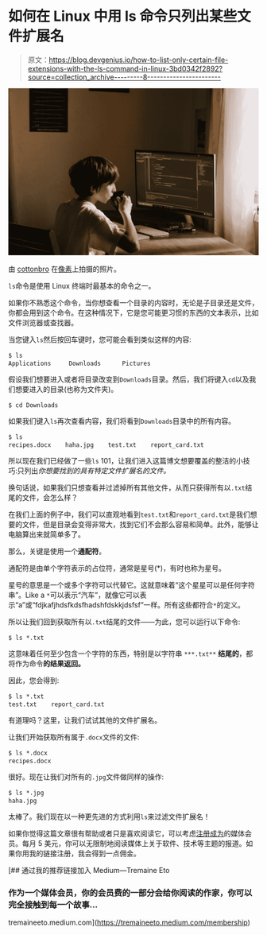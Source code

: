 # 如何在 Linux 中用 ls 命令只列出某些文件扩展名

> 原文：<https://blog.devgenius.io/how-to-list-only-certain-file-extensions-with-the-ls-command-in-linux-3bd0342f2892?source=collection_archive---------8----------------------->

![](img/df65b2208559a45aa521b639ab1fc658.png)

由 [cottonbro](https://www.pexels.com/@cottonbro/) 在[像素](https://www.pexels.com/photo/boy-in-white-t-shirt-sitting-on-chair-in-front-of-computer-4709285/)上拍摄的照片。

`ls`命令是使用 Linux 终端时最基本的命令之一。

如果你不熟悉这个命令，当你想查看一个目录的内容时，无论是子目录还是文件，你都会用到这个命令。在这种情况下，它是您可能更习惯的东西的文本表示，比如文件浏览器或查找器。

当您键入`ls`然后按回车键时，您可能会看到类似这样的内容:

```
$ ls
Applications     Downloads      Pictures
```

假设我们想要进入或者将目录改变到`Downloads`目录。然后，我们将键入`cd`以及我们想要进入的目录(也称为文件夹)。

```
$ cd Downloads
```

如果我们键入`ls`再次查看内容，我们将看到`Downloads`目录中的所有内容。

```
$ ls
recipes.docx    haha.jpg    test.txt    report_card.txt
```

所以现在我们已经做了一些`ls` 101，让我们进入这篇博文想要覆盖的整洁的小技巧:只列出*你想要找到的具有特定文件扩展名的文件。*

换句话说，如果我们只想查看并过滤掉所有其他文件，从而只获得所有以`.txt`结尾的文件，会怎么样？

在我们上面的例子中，我们可以直观地看到`test.txt`和`report_card.txt`是我们想要的文件，但是目录会变得非常大，找到它们不会那么容易和简单。此外，能够让电脑算出来就简单多了。

那么，关键是使用一个**通配符**。

通配符是由单个字符表示的占位符，通常是星号(*)，有时也称为星号。

星号的意思是一个或多个字符可以代替它。这就意味着“这个星星可以是任何字符串”。Like a `*`可以表示“汽车”，就像它可以表示“a”或“fdjkafjhdsfkdsfhadshfdskkjdsfsf”一样。所有这些都符合`*`的定义。

所以让我们回到获取所有以`.txt`结尾的文件——为此，您可以运行以下命令:

```
$ ls *.txt
```

这意味着任何至少包含一个字符的东西，特别是以字符串 `***.txt**` **结尾的**，都将作为命令**的结果返回。**

因此，您会得到:

```
$ ls *.txt
test.txt    report_card.txt
```

有道理吗？这里，让我们试试其他的文件扩展名。

让我们开始获取所有属于`.docx`文件的文件:

```
$ ls *.docx
recipes.docx
```

很好。现在让我们对所有的`.jpg`文件做同样的操作:

```
$ ls *.jpg
haha.jpg
```

太棒了。我们现在以一种更先进的方式利用`ls`来过滤文件扩展名！

如果你觉得这篇文章很有帮助或者只是喜欢阅读它，可以考虑[注册成为](https://tremaineeto.medium.com/membership)的媒体会员。每月 5 美元，你可以无限制地阅读媒体上关于软件、技术等主题的报道。如果你用我的链接注册，我会得到一点佣金。

[](https://tremaineeto.medium.com/membership) [## 通过我的推荐链接加入 Medium—Tremaine Eto

### 作为一个媒体会员，你的会员费的一部分会给你阅读的作家，你可以完全接触到每一个故事…

tremaineeto.medium.com](https://tremaineeto.medium.com/membership)
